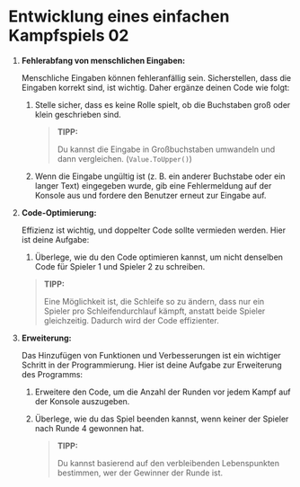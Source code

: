 # **Entwicklung eines einfachen Kampfspiels 02**

1. **Fehlerabfang von menschlichen Eingaben:**
   
   Menschliche Eingaben können fehleranfällig sein. Sicherstellen, dass die Eingaben korrekt sind, ist wichtig. Daher ergänze deinen Code wie folgt:
   
   1. Stelle sicher, dass es keine Rolle spielt, ob die Buchstaben groß oder klein geschrieben sind.
      
      > **TIPP:**
      > 
      > Du kannst die Eingabe in Großbuchstaben umwandeln und dann vergleichen. (`Value.ToUpper()`)
   
   2. Wenn die Eingabe ungültig ist (z. B. ein anderer Buchstabe oder ein langer Text) eingegeben wurde, gib eine Fehlermeldung auf der Konsole aus und fordere den Benutzer erneut zur Eingabe auf.

2. **Code-Optimierung:**
   
   Effizienz ist wichtig, und doppelter Code sollte vermieden werden. Hier ist deine Aufgabe:
   
   1. Überlege, wie du den Code optimieren kannst, um nicht denselben Code für Spieler 1 und Spieler 2 zu schreiben.
   
   > **TIPP:**
   > 
   > Eine Möglichkeit ist, die Schleife so zu ändern, dass nur ein Spieler pro Schleifendurchlauf kämpft, anstatt beide Spieler gleichzeitig. Dadurch wird der Code effizienter.

3. **Erweiterung:**
   
   Das Hinzufügen von Funktionen und Verbesserungen ist ein wichtiger Schritt in der Programmierung. Hier ist deine Aufgabe zur Erweiterung des Programms:
   
   1. Erweitere den Code, um die Anzahl der Runden vor jedem Kampf auf der Konsole auszugeben.
   
   2. Überlege, wie du das Spiel beenden kannst, wenn keiner der Spieler nach Runde 4 gewonnen hat.
      
      > **TIPP:**
      > 
      > Du kannst basierend auf den verbleibenden Lebenspunkten bestimmen, wer der Gewinner der Runde ist.
